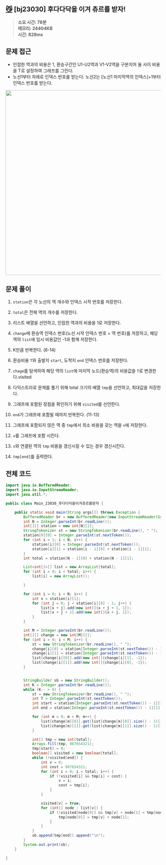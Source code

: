## [😼](https://www.acmicpc.net/problem/23030) [bj23030] 후다다닥을 이겨 츄르를 받자!

> **소요 시간: 78분<br>
> 메모리: 24404KB<br>
> 시간: 828ms**

## 문제 접근
- 인접한 역과의 비용은 1, 환승구간인 U1-U2역과 V1-V2역을 구분지어 둘 사이 비용을 T로 설정하여 그래프를 그린다.
- 노선1부터 차례로 인덱스 번호를 받는다. 노선2는 [노선1 마지막역의 인덱스]+1부터 인덱스 번호를 받는다.

<img src="https://github.com/NewSainTurtle/NewSainTurtleAlgo/assets/26339069/fa24340f-eaea-4464-8e25-67d3fddbde51" width="600">

## 문제 풀이

1. `station`은 각 노선의 역 개수와 인덱스 시작 번호를 저장한다.

2. `total`은 전체 역의 개수를 저장한다.

3. 리스트 배열을 선언하고, 인접한 역과의 비용을 1로 저장한다.

4. `change`에 환승역 인덱스 번호(노선 시작 인덱스 번호 + 역 번호)를 저장하고, 해당 역의 `list`에 임시 비용값인 -1과 함께 저장한다.

5. K만큼 반복한다. (6-14)

6. 환승비용 `T`와 출발지 `start`, 도착지 `end` 인덱스 번호를 저장한다.

7. `chage`를 탐색하여 해당 역의 `list`에 마지막 노드(환승역)의 비용값을 `T`로 변경한다.visited

8. 다익스트라로 문제를 풀기 위해 total 크기의 배열 `tmp`을 선언하고, 최대값을 저장한다.

9. 그래프에 포함된 정점을 확인하기 위해 `visited`를 선언한다.

10. `end`가 그래프에 포함될 때까지 반복한다. (11-13)

11. 그래프에 포함되지 않은 역 중 `tmp`에서 최소 비용을 갖는 역을 `v`에 저장한다.

12. `v`를 그래프에 포함 시킨다.

13. `v`와 연결된 역의 `tmp` 비용을 갱신시킬 수 있는 경우 갱신시킨다.

14. `tmp[end]`를 출력한다.

## 전체 코드

```java
import java.io.BufferedReader;
import java.io.InputStreamReader;
import java.util.*;

public class Main_23030_후다다닥을이겨츄르를받자 {

    public static void main(String args[]) throws Exception {
        BufferedReader br = new BufferedReader(new InputStreamReader(System.in));
        int N = Integer.parseInt(br.readLine());
        int[][] station = new int[N][2];
        StringTokenizer st = new StringTokenizer(br.readLine(), " ");
        station[0][0] = Integer.parseInt(st.nextToken());
        for (int i = 1; i < N; i++) {
            station[i][0] = Integer.parseInt(st.nextToken());
            station[i][1] = station[i - 1][0] + station[i - 1][1];
        }
        int total = station[N - 1][0] + station[N - 1][1];

        List<int[]>[] list = new ArrayList[total];
        for (int i = 0; i < total; i++) {
            list[i] = new ArrayList();

        }

        for (int i = 0; i < N; i++) {
            int x = station[i][1];
            for (int j = 0; j < station[i][0] - 1; j++) {
                list[x + j].add(new int[]{x + j + 1, 1});
                list[x + j + 1].add(new int[]{x + j, 1});
            }
        }

        int M = Integer.parseInt(br.readLine());
        int[][] change = new int[M][2];
        for (int i = 0; i < M; i++) {
            st = new StringTokenizer(br.readLine(), " ");
            change[i][0] = station[Integer.parseInt(st.nextToken()) - 1][1] + Integer.parseInt(st.nextToken()) - 1;
            change[i][1] = station[Integer.parseInt(st.nextToken()) - 1][1] + Integer.parseInt(st.nextToken()) - 1;
            list[change[i][0]].add(new int[]{change[i][1], -1});
            list[change[i][1]].add(new int[]{change[i][0], -1});
        }


        StringBuilder sb = new StringBuilder();
        int K = Integer.parseInt(br.readLine());
        while (K-- > 0) {
            st = new StringTokenizer(br.readLine(), " ");
            int T = Integer.parseInt(st.nextToken());
            int start = station[Integer.parseInt(st.nextToken()) - 1][1] + Integer.parseInt(st.nextToken()) - 1;
            int end = station[Integer.parseInt(st.nextToken()) - 1][1] + Integer.parseInt(st.nextToken()) - 1;

            for (int m = 0; m < M; m++) {
                list[change[m][0]].get(list[change[m][0]].size() - 1)[1] = T;
                list[change[m][1]].get(list[change[m][1]].size() - 1)[1] = T;
            }

            int[] tmp = new int[total];
            Arrays.fill(tmp, 987654321);
            tmp[start] = 0;
            boolean[] visited = new boolean[total];
            while (!visited[end]) {
                int v = 0;
                int cost = 987654321;
                for (int i = 0; i < total; i++) {
                    if (!visited[i] && tmp[i] < cost) {
                        v = i;
                        cost = tmp[i];
                    }
                }

                visited[v] = true;
                for (int[] node : list[v]) {
                    if (!visited[node[0]] && tmp[v] + node[1] < tmp[node[0]]) {
                        tmp[node[0]] = tmp[v] + node[1];
                    }
                }
            }
            sb.append(tmp[end]).append("\n");
        }
        System.out.print(sb);
    }

}
```
